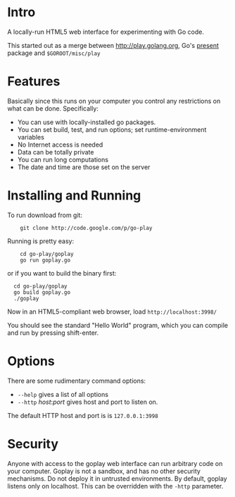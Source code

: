# Intro #


A locally-run HTML5 web interface for experimenting with Go code.

This started out as a merge between http://play.golang.org, Go's [present](http://godoc.org/code.google.com/p/go.talks/present) package and `$GOROOT/misc/play`


# Features #

Basically since this runs on your computer you control any restrictions on what can be done. Specifically:

  * You can use with locally-installed go packages.
  * You can set build, test, and run options; set runtime-environment variables
  * No Internet access is needed
  * Data can be totally private
  * You can run long computations
  * The date and time are those set on the server

# Installing and Running #

To run download from git:
```
    git clone http://code.google.com/p/go-play
```

Running is pretty easy:
```
    cd go-play/goplay
    go run goplay.go
```

or if you want to build the binary first:

```
  cd go-play/goplay
  go build goplay.go
  ./goplay
```

Now in an HTML5-compliant web browser, load `http://localhost:3998/`

You should see the standard "Hello World" program, which you can
compile and run by pressing shift-enter.

# Options #

There are some rudimentary command options:

  * `--help`            gives a list of all options
  * `--http` _host_:_port_  gives host and port to listen on.

The default HTTP host and port is is `127.0.0.1:3998`


# Security #

Anyone with access to the goplay web interface can run arbitrary code
on your computer. Goplay is not a sandbox, and has no other security
mechanisms. Do not deploy it in untrusted environments.  By default,
goplay listens only on localhost. This can be overridden with the
`-http` parameter.
